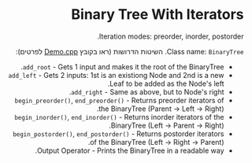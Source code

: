 <div dir="rtl" lang="he">

# Binary Tree With Iterators

Iteration modes:
preorder, inorder, postorder.

Class name: `BinaryTree`.
השיטות הדרושות (ראו בקובץ [Demo.cpp](Demo.cpp) לפרטים):

* `add_root` - Gets 1 input and makes it the root of the BinaryTree.
* `add_left` - Gets 2 inputs: 1st is an existiong Node and 2nd is a new Leaf to be added as the Node's left. 
* `add_right` - Same as above, but to Node's right.
* `begin_preorder()`, `end_preorder()` - Returns preorder iterators of the BinaryTree (Parent -> Left -> Right).
* `begin_inorder()`, `end_inorder()` - Returns inorder iterators of the BinaryTree (Left -> Parent -> Right).
* `begin_postorder()`, `end_postorder()` - Returns postorder iterators of the BinaryTree (Left -> Right -> Parent).
* Output Operator - Prints the BinaryTree in a readable way.


</div>

